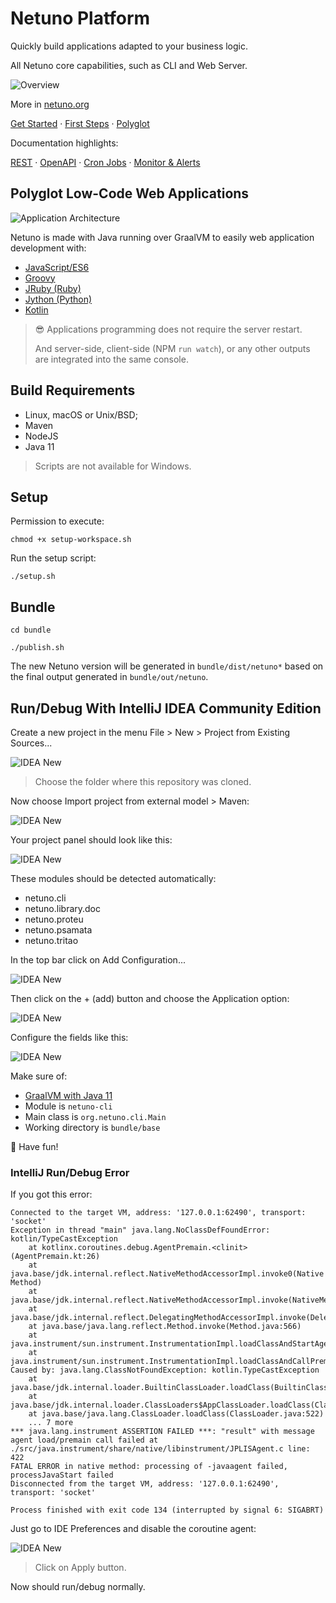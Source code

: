 # Netuno Platform

Quickly build applications adapted to your business logic.

All Netuno core capabilities, such as CLI and Web Server.

![Overview](https://raw.githubusercontent.com/netuno-org/platform/main/docs/overview.png)

More in [netuno.org](https://www.netuno.org/)

[Get Started](https://doc.netuno.org/docs/en/installation/)
&middot; [First Steps](https://doc.netuno.org/docs/en/academy/start/demonstration/form/)
&middot; [Polyglot](https://doc.netuno.org/docs/en/business/polyglot/)

Documentation highlights:

[REST](https://doc.netuno.org/docs/en/academy/server/services/rest/)
&middot; [OpenAPI](https://doc.netuno.org/docs/en/academy/server/services/openapi/)
&middot; [Cron Jobs](https://doc.netuno.org/docs/en/academy/server/cron-jobs/)
&middot; [Monitor & Alerts](https://doc.netuno.org/docs/en/academy/server/monitor-alerts/)

## Polyglot Low-Code Web Applications

![Application Architecture](https://raw.githubusercontent.com/netuno-org/platform/main/docs/app-architecture.png)

Netuno is made with Java running over GraalVM to easily web application development with:

- [JavaScript/ES6](https://www.graalvm.org/javascript/)
- [Groovy](https://groovy-lang.org)
- [JRuby (Ruby)](https://www.jruby.org)
- [Jython (Python)](https://www.jython.org)
- [Kotlin](https://kotlinlang.org)

> 😎 Applications programming does not require the server restart.
>
> And server-side, client-side (NPM `run watch`), or any other outputs are integrated into the same console.

## Build Requirements

- Linux, macOS or Unix/BSD;
- Maven
- NodeJS
- Java 11

> Scripts are not available for Windows.

## Setup

Permission to execute:

`chmod +x setup-workspace.sh`

Run the setup script:

`./setup.sh`

## Bundle

`cd bundle`

`./publish.sh`

The new Netuno version will be generated in `bundle/dist/netuno*` based on the final output generated in `bundle/out/netuno`.

## Run/Debug With IntelliJ IDEA Community Edition

Create a new project in the menu File > New  > Project from Existing Sources...

![IDEA New](https://raw.githubusercontent.com/netuno-org/platform/main/docs/idea-new-project-from-existing-sources.png)

> Choose the folder where this repository was cloned.

Now choose Import project from external model > Maven:

![IDEA New](https://raw.githubusercontent.com/netuno-org/platform/main/docs/idea-import-project.png)

Your project panel should look like this:

![IDEA New](https://raw.githubusercontent.com/netuno-org/platform/main/docs/idea-project-modules.png)

These modules should be detected automatically:
- netuno.cli
- netuno.library.doc
- netuno.proteu
- netuno.psamata
- netuno.tritao

In the top bar click on Add Configuration...

![IDEA New](https://raw.githubusercontent.com/netuno-org/platform/main/docs/idea-add-configuration.png)

Then click on the + (add) button and choose the Application option:

![IDEA New](https://raw.githubusercontent.com/netuno-org/platform/main/docs/idea-run-debug-add-application.png)

Configure the fields like this:

![IDEA New](https://raw.githubusercontent.com/netuno-org/platform/main/docs/idea-run-debug-configurations.png)

Make sure of:
- [GraalVM with Java 11](https://github.com/graalvm/graalvm-ce-builds/releases/)
- Module is `netuno-cli`
- Main class is `org.netuno.cli.Main`
- Working directory is `bundle/base`

🎉 Have fun!

### IntelliJ Run/Debug Error

If you got this error:

```
Connected to the target VM, address: '127.0.0.1:62490', transport: 'socket'
Exception in thread "main" java.lang.NoClassDefFoundError: kotlin/TypeCastException
	at kotlinx.coroutines.debug.AgentPremain.<clinit>(AgentPremain.kt:26)
	at java.base/jdk.internal.reflect.NativeMethodAccessorImpl.invoke0(Native Method)
	at java.base/jdk.internal.reflect.NativeMethodAccessorImpl.invoke(NativeMethodAccessorImpl.java:62)
	at java.base/jdk.internal.reflect.DelegatingMethodAccessorImpl.invoke(DelegatingMethodAccessorImpl.java:43)
	at java.base/java.lang.reflect.Method.invoke(Method.java:566)
	at java.instrument/sun.instrument.InstrumentationImpl.loadClassAndStartAgent(InstrumentationImpl.java:513)
	at java.instrument/sun.instrument.InstrumentationImpl.loadClassAndCallPremain(InstrumentationImpl.java:525)
Caused by: java.lang.ClassNotFoundException: kotlin.TypeCastException
	at java.base/jdk.internal.loader.BuiltinClassLoader.loadClass(BuiltinClassLoader.java:581)
	at java.base/jdk.internal.loader.ClassLoaders$AppClassLoader.loadClass(ClassLoaders.java:178)
	at java.base/java.lang.ClassLoader.loadClass(ClassLoader.java:522)
	... 7 more
*** java.lang.instrument ASSERTION FAILED ***: "result" with message agent load/premain call failed at ./src/java.instrument/share/native/libinstrument/JPLISAgent.c line: 422
FATAL ERROR in native method: processing of -javaagent failed, processJavaStart failed
Disconnected from the target VM, address: '127.0.0.1:62490', transport: 'socket'

Process finished with exit code 134 (interrupted by signal 6: SIGABRT)
```

Just go to IDE Preferences and disable the coroutine agent:

![IDEA New](https://raw.githubusercontent.com/netuno-org/platform/main/docs/idea-disable-coroutines-agent.png)

> Click on Apply button.

Now should run/debug normally.
